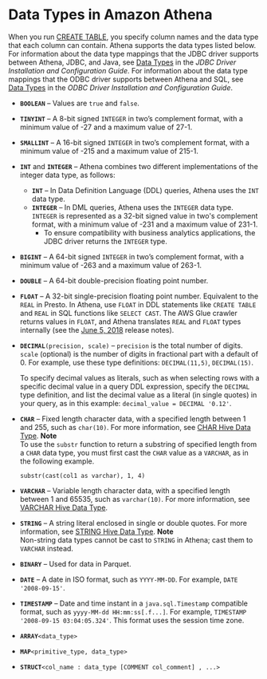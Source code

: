 # Data Types in Amazon Athena<a name="data-types"></a>

When you run [CREATE TABLE](create-table.md), you specify column names and the data type that each column can contain\. Athena supports the data types listed below\. For information about the data type mappings that the JDBC driver supports between Athena, JDBC, and Java, see [Data Types](https://s3.amazonaws.com/athena-downloads/drivers/JDBC/SimbaAthenaJDBC_2.0.5/docs/Simba+Athena+JDBC+Driver+Install+and+Configuration+Guide.pdf#page=37) in the *JDBC Driver Installation and Configuration Guide*\. For information about the data type mappings that the ODBC driver supports between Athena and SQL, see [Data Types](https://s3.amazonaws.com/athena-downloads/drivers/ODBC/SimbaAthenaODBC_1.0.5/Simba+Athena+ODBC+Install+and+Configuration+Guide.pdf#page=50) in the *ODBC Driver Installation and Configuration Guide*\.
+ **`BOOLEAN`** – Values are `true` and `false`\.
+ **`TINYINT`** – A 8\-bit signed `INTEGER` in two’s complement format, with a minimum value of \-27 and a maximum value of 27\-1\.
+ **`SMALLINT`** – A 16\-bit signed `INTEGER` in two’s complement format, with a minimum value of \-215 and a maximum value of 215\-1\.
+ **`INT`** and **`INTEGER`** – Athena combines two different implementations of the integer data type, as follows:
  + **`INT`** – In Data Definition Language \(DDL\) queries, Athena uses the `INT` data type\.
  + **`INTEGER`** – In DML queries, Athena uses the `INTEGER` data type\. `INTEGER` is represented as a 32\-bit signed value in two's complement format, with a minimum value of \-231 and a maximum value of 231\-1\. 
    + To ensure compatibility with business analytics applications, the JDBC driver returns the `INTEGER` type\.
+ **`BIGINT`** – A 64\-bit signed `INTEGER` in two’s complement format, with a minimum value of \-263 and a maximum value of 263\-1\.
+ **`DOUBLE`** – A 64\-bit double\-precision floating point number\.
+ **`FLOAT`** – A 32\-bit single\-precision floating point number\. Equivalent to the `REAL` in Presto\. In Athena, use `FLOAT` in DDL statements like `CREATE TABLE` and `REAL` in SQL functions like `SELECT CAST`\. The AWS Glue crawler returns values in `FLOAT`, and Athena translates `REAL` and `FLOAT` types internally \(see the [June 5, 2018](release-note-2018-06-05.md) release notes\)\.
+ **`DECIMAL`**`(precision, scale)` – `precision` is the total number of digits\. `scale` \(optional\) is the number of digits in fractional part with a default of 0\. For example, use these type definitions: `DECIMAL(11,5)`, `DECIMAL(15)`\.

  To specify decimal values as literals, such as when selecting rows with a specific decimal value in a query DDL expression, specify the `DECIMAL` type definition, and list the decimal value as a literal \(in single quotes\) in your query, as in this example: `decimal_value = DECIMAL '0.12'`\. 
+ **`CHAR`** – Fixed length character data, with a specified length between 1 and 255, such as `char(10)`\. For more information, see [CHAR Hive Data Type](https://cwiki.apache.org/confluence/display/Hive/LanguageManual+Types#LanguageManualTypes-char)\.
**Note**  
To use the `substr` function to return a substring of specified length from a `CHAR` data type, you must first cast the `CHAR` value as a `VARCHAR`, as in the following example\.  

  ```
  substr(cast(col1 as varchar), 1, 4)
  ```
+ **`VARCHAR`** – Variable length character data, with a specified length between 1 and 65535, such as `varchar(10)`\. For more information, see [VARCHAR Hive Data Type](https://cwiki.apache.org/confluence/display/Hive/LanguageManual+Types#LanguageManualTypes-varchar)\. 
+ **`STRING`** – A string literal enclosed in single or double quotes\. For more information, see [STRING Hive Data Type](https://cwiki.apache.org/confluence/display/Hive/LanguageManual+Types#LanguageManualTypes-StringsstringStrings)\.
**Note**  
Non\-string data types cannot be cast to `STRING` in Athena; cast them to `VARCHAR` instead\.
+ **`BINARY`** – Used for data in Parquet\.
+ **`DATE`** – A date in ISO format, such as `YYYY-MM-DD`\. For example, `DATE '2008-09-15'`\.
+ **`TIMESTAMP`** – Date and time instant in a `java.sql.Timestamp` compatible format, such as `yyyy-MM-dd HH:mm:ss[.f...]`\. For example, `TIMESTAMP '2008-09-15 03:04:05.324'`\. This format uses the session time zone\.
+ **`ARRAY`**`<data_type>`
+ **`MAP`**`<primitive_type, data_type>`
+ **`STRUCT`**`<col_name : data_type [COMMENT col_comment] , ...>`